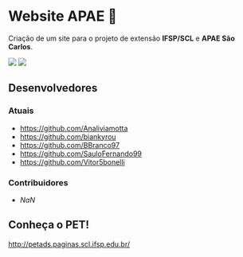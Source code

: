 # Website APAE 🧩
Criação de um site para o projeto de extensão **IFSP/SCL** e **APAE São Carlos**.

![](https://img.shields.io/badge/React-20232A?style=for-the-badge&logo=react&logoColor=61DAFB) ![](https://img.shields.io/badge/JavaScript-F7DF1E?style=for-the-badge&logo=javascript&logoColor=black)

## Desenvolvedores
### Atuais
- https://github.com/Analiviamotta
- https://github.com/biankyrou
- https://github.com/BBranco97
- https://github.com/SauloFernando99
- https://github.com/Vitor5bonelli

### Contribuidores
- *NaN*

## Conheça o PET!
http://petads.paginas.scl.ifsp.edu.br/
